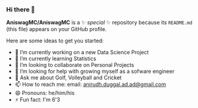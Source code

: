 ### Hi there 👋

**AniswagMC/AniswagMC** is a ✨ _special_ ✨ repository because its `README.md` (this file) appears on your GitHub profile.

Here are some ideas to get you started:

- 🔭 I’m currently working on a new Data Science Project
- 🌱 I’m currently learning Statistics
- 👯 I’m looking to collaborate on Personal Projects
- 🤔 I’m looking for help with growing myself as a sofware engineer
- 💬 Ask me about Golf, Volleyball and Cricket
- 📫 How to reach me: email: anirudh.duggal.ad.ad@gmail.com
- 😄 Pronouns: he/him/his
- ⚡ Fun fact: I'm 6'3
